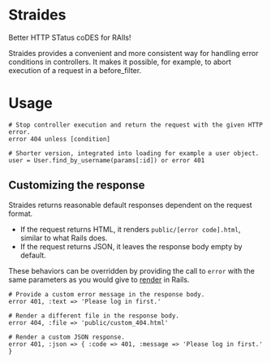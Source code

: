 # Straides

Better HTTP STatus coDES for RAIls!

Straides provides a convenient and more consistent way for handling error conditions 
in controllers. It makes it possible, for example, to abort execution of a request in a before_filter.


# Usage

    # Stop controller execution and return the request with the given HTTP error.
    error 404 unless [condition]

    # Shorter version, integrated into loading for example a user object.
    user = User.find_by_username(params[:id]) or error 401


## Customizing the response

Straides returns reasonable default responses dependent on the request format.

* If the request returns HTML, it renders `public/[error code].html`, similar to what Rails does.
* If the request returns JSON, it leaves the response body empty by default.

These behaviors can be overridden by providing the call to `error` with the same parameters
as you would give to [render](http://apidock.com/rails/ActionController/Base/render) in Rails.

    # Provide a custom error message in the response body.
    error 401, :text => 'Please log in first.'

    # Render a different file in the response body.
    error 404, :file => 'public/custom_404.html'

    # Render a custom JSON response.
    error 401, :json => { :code => 401, :message => 'Please log in first.' }
